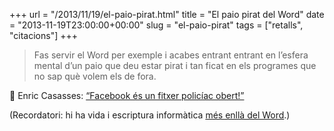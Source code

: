 +++
url = "/2013/11/19/el-paio-pirat.html"
title = "El paio pirat del Word"
date = "2013-11-19T23:00:00+00:00"
slug = "el-paio-pirat"
tags = ["retalls", "citacions"]
+++

> Fas servir el Word per exemple i acabes entrant entrant en l’esfera mental d’un paio que deu estar pirat i tan ficat en els programes que no sap què volem els de fora.

📎 Enric Casasses: [“Facebook és un fitxer policíac obert!”](http://www.vilaweb.cat/noticia/4156951/20131119/enric-casasses-facebook-fitxer-policiac-obert.html)

(Recordatori: hi ha vida i escriptura informàtica [més enllà del Word](http://www.slideshare.net/carlesbellver/afterword).)

